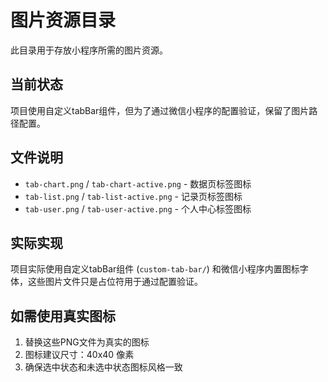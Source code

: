 # 图片资源目录

此目录用于存放小程序所需的图片资源。

## 当前状态

项目使用自定义tabBar组件，但为了通过微信小程序的配置验证，保留了图片路径配置。

## 文件说明

- `tab-chart.png` / `tab-chart-active.png` - 数据页标签图标
- `tab-list.png` / `tab-list-active.png` - 记录页标签图标
- `tab-user.png` / `tab-user-active.png` - 个人中心标签图标

## 实际实现

项目实际使用自定义tabBar组件 (`custom-tab-bar/`) 和微信小程序内置图标字体，这些图片文件只是占位符用于通过配置验证。

## 如需使用真实图标

1. 替换这些PNG文件为真实的图标
2. 图标建议尺寸：40x40 像素
3. 确保选中状态和未选中状态图标风格一致